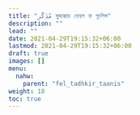 ```yaml
---
title: "مُذَكَّر মুজাক্কার ফেয়ল বা পুংলিঙ্গ"
description: ""
lead: ""
date: 2021-04-29T19:15:32+06:00
lastmod: 2021-04-29T19:15:32+06:00
draft: true
images: []
menu: 
  nahw:
    parent: "fel_tadhkir_taanis"
weight: 10
toc: true
---
```



